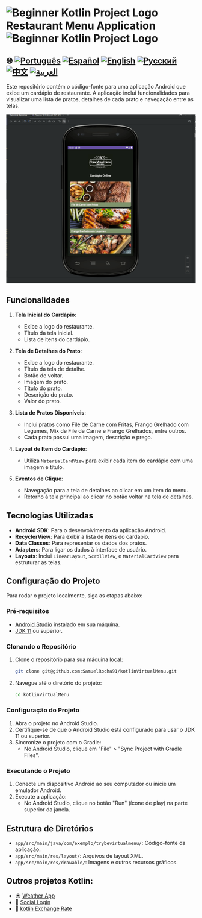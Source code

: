 # <img src="https://italiancoders.it/wp-content/uploads/2018/01/kotlin_250x250.png" alt="Beginner Kotlin Project Logo" width="52" height="30" /> Restaurant Menu Application <img src="https://italiancoders.it/wp-content/uploads/2018/01/kotlin_250x250.png" alt="Beginner Kotlin Project Logo" width="52" height="30" />


## 🌐 [![Português](https://img.shields.io/badge/Português-green)](https://github.com/SamuelRocha91/kotlinVirtualMenu/blob/main/README.md) [![Español](https://img.shields.io/badge/Español-yellow)](https://github.com/SamuelRocha91/kotlinVirtualMenu/blob/main/README_es.md) [![English](https://img.shields.io/badge/English-blue)](https://github.com/SamuelRocha91/kotlinVirtualMenu/blob/main/README_en.md) [![Русский](https://img.shields.io/badge/Русский-lightgrey)](https://github.com/SamuelRocha91/kotlinVirtualMenu/blob/main/README_ru.md) [![中文](https://img.shields.io/badge/中文-red)](https://github.com/SamuelRocha91/kotlinVirtualMenu/blob/main/README_ch.md) [![العربية](https://img.shields.io/badge/العربية-orange)](https://github.com/SamuelRocha91/kotlinVirtualMenu/blob/main/README_ar.md)

Este repositório contém o código-fonte para uma aplicação Android que exibe um cardápio de restaurante. A aplicação inclui funcionalidades para visualizar uma lista de pratos, detalhes de cada prato e navegação entre as telas.

![Preview da aplicação](./assets/menuVirtual.gif)

## Funcionalidades

1. **Tela Inicial do Cardápio**: 
   - Exibe a logo do restaurante.
   - Título da tela inicial.
   - Lista de itens do cardápio.

2. **Tela de Detalhes do Prato**:
   - Exibe a logo do restaurante.
   - Título da tela de detalhe.
   - Botão de voltar.
   - Imagem do prato.
   - Título do prato.
   - Descrição do prato.
   - Valor do prato.

3. **Lista de Pratos Disponíveis**:
   - Inclui pratos como File de Carne com Fritas, Frango Grelhado com Legumes, Mix de File de Carne e Frango Grelhados, entre outros.
   - Cada prato possui uma imagem, descrição e preço.

4. **Layout de Item do Cardápio**:
   - Utiliza `MaterialCardView` para exibir cada item do cardápio com uma imagem e título.

5. **Eventos de Clique**:
   - Navegação para a tela de detalhes ao clicar em um item do menu.
   - Retorno à tela principal ao clicar no botão voltar na tela de detalhes.

## Tecnologias Utilizadas

- **Android SDK**: Para o desenvolvimento da aplicação Android.
- **RecyclerView**: Para exibir a lista de itens do cardápio.
- **Data Classes**: Para representar os dados dos pratos.
- **Adapters**: Para ligar os dados à interface de usuário.
- **Layouts**: Inclui `LinearLayout`, `ScrollView`, e `MaterialCardView` para estruturar as telas.

## Configuração do Projeto

Para rodar o projeto localmente, siga as etapas abaixo:

### Pré-requisitos

- [Android Studio](https://developer.android.com/studio) instalado em sua máquina.
- [JDK 11](https://www.oracle.com/java/technologies/javase-jdk11-downloads.html) ou superior.

### Clonando o Repositório

1. Clone o repositório para sua máquina local:
   ```bash
   git clone git@github.com:SamuelRocha91/kotlinVirtualMenu.git
   ```

2. Navegue até o diretório do projeto:
   ```bash
   cd kotlinVirtualMenu
   ```

### Configuração do Projeto

1. Abra o projeto no Android Studio.
2. Certifique-se de que o Android Studio está configurado para usar o JDK 11 ou superior.
3. Sincronize o projeto com o Gradle:
   - No Android Studio, clique em "File" > "Sync Project with Gradle Files".

### Executando o Projeto

1. Conecte um dispositivo Android ao seu computador ou inicie um emulador Android.
2. Execute a aplicação:
   - No Android Studio, clique no botão "Run" (ícone de play) na parte superior da janela.

## Estrutura de Diretórios

- `app/src/main/java/com/exemplo/trybevirtualmenu/`: Código-fonte da aplicação.
- `app/src/main/res/layout/`: Arquivos de layout XML.
- `app/src/main/res/drawable/`: Imagens e outros recursos gráficos.

## Outros projetos Kotlin:

-  ☀️ [Weather App](https://github.com/SamuelRocha91/kotlinWeatherApp)
- 👤 [Social Login](https://github.com/SamuelRocha91/kotlinLoginSocial)
- 💱 [kotlin Exchange Rate](https://github.com/SamuelRocha91/kotlinExchangeRate)
